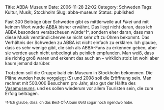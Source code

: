Title: ABBA-Museum
Date: 2006-11-28 22:02
Category: Schweden
Tags: Kultur, Musik, Stockholm
Slug: abba-museum
Status: published

Fast 300 Beiträge über Schweden gibt es mittlerweile auf *Fiket* und mit
keinem Wort wurde [ABBA](http://de.wikipedia.org/wiki/ABBA) bisher
erwähnt. Das liegt nicht daran, dass ich ABBA besonders verabscheuen
würde^1^, sondern eher daran, dass man diese Musik verständlicherweise
nicht sehr oft zu Ohren bekommt. Das Verhältnis der Schweden zu ABBA ist
nicht einfach zu erklären. Ich glaube, dass es sehr wenige gibt, die
sich als ABBA-Fans zu erkennen geben, aber sie werden auch nicht
unbedingt als peinlich empfunden. Man weiß, dass sie richtig groß waren
und erkennt das auch an – wirklich stolz ist wohl aber kaum jemand
darüber.

Trotzdem soll die Gruppe bald ein Museum in Stockholm bekommen. Die
Pläne wurden heute
[vorgelegt](http://www.sr.se/Ekot/artikel.asp?artikel=1062453) (S) und
2008 soll die Eröffnung sein. Man rechnet mit 500.000 Besuchern pro
Jahr, also gut der Hälfte des
[Vasamuseums](http://de.wikipedia.org/wiki/Vasa_%28Schiff%29), und es
sollen wiederum vor allem Touristen sein, die zum Erfolg beitragen.

<small>^1^Ich glaube, dass ich das Best-Of-Album *Gold* sogar noch
irgendwo habe.</small>

